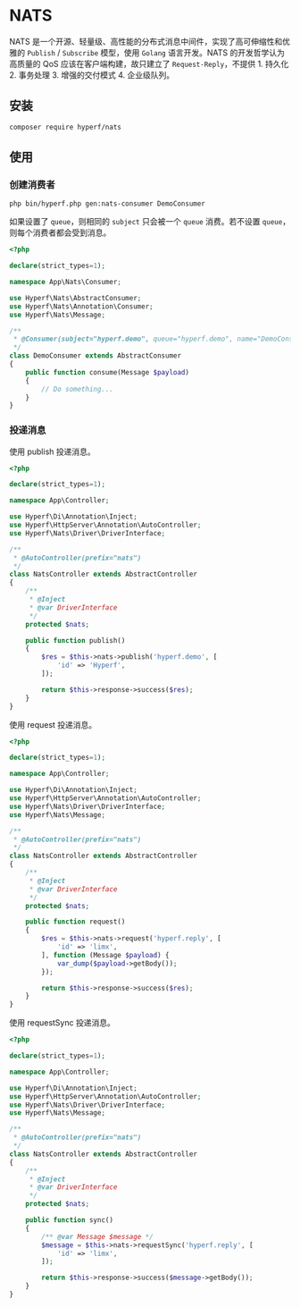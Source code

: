 # NATS

NATS 是一个开源、轻量级、高性能的分布式消息中间件，实现了高可伸缩性和优雅的 `Publish` / `Subscribe` 模型，使用 `Golang` 语言开发。NATS 的开发哲学认为高质量的 QoS 应该在客户端构建，故只建立了 `Request-Reply`，不提供 1. 持久化 2. 事务处理 3. 增强的交付模式 4. 企业级队列。

## 安装

```bash
composer require hyperf/nats
```

## 使用

### 创建消费者

```
php bin/hyperf.php gen:nats-consumer DemoConsumer
```

如果设置了 `queue`，则相同的 `subject` 只会被一个 `queue` 消费。若不设置 `queue`，则每个消费者都会受到消息。

```php
<?php

declare(strict_types=1);

namespace App\Nats\Consumer;

use Hyperf\Nats\AbstractConsumer;
use Hyperf\Nats\Annotation\Consumer;
use Hyperf\Nats\Message;

/**
 * @Consumer(subject="hyperf.demo", queue="hyperf.demo", name="DemoConsumer", nums=1)
 */
class DemoConsumer extends AbstractConsumer
{
    public function consume(Message $payload)
    {
        // Do something...
    }
}
```

### 投递消息

使用 publish 投递消息。

```php
<?php

declare(strict_types=1);

namespace App\Controller;

use Hyperf\Di\Annotation\Inject;
use Hyperf\HttpServer\Annotation\AutoController;
use Hyperf\Nats\Driver\DriverInterface;

/**
 * @AutoController(prefix="nats")
 */
class NatsController extends AbstractController
{
    /**
     * @Inject
     * @var DriverInterface
     */
    protected $nats;

    public function publish()
    {
        $res = $this->nats->publish('hyperf.demo', [
            'id' => 'Hyperf',
        ]);

        return $this->response->success($res);
    }
}

```

使用 request 投递消息。

```php
<?php

declare(strict_types=1);

namespace App\Controller;

use Hyperf\Di\Annotation\Inject;
use Hyperf\HttpServer\Annotation\AutoController;
use Hyperf\Nats\Driver\DriverInterface;
use Hyperf\Nats\Message;

/**
 * @AutoController(prefix="nats")
 */
class NatsController extends AbstractController
{
    /**
     * @Inject
     * @var DriverInterface
     */
    protected $nats;

    public function request()
    {
        $res = $this->nats->request('hyperf.reply', [
            'id' => 'limx',
        ], function (Message $payload) {
            var_dump($payload->getBody());
        });

        return $this->response->success($res);
    }
}

```

使用 requestSync 投递消息。

```php
<?php

declare(strict_types=1);

namespace App\Controller;

use Hyperf\Di\Annotation\Inject;
use Hyperf\HttpServer\Annotation\AutoController;
use Hyperf\Nats\Driver\DriverInterface;
use Hyperf\Nats\Message;

/**
 * @AutoController(prefix="nats")
 */
class NatsController extends AbstractController
{
    /**
     * @Inject
     * @var DriverInterface
     */
    protected $nats;

    public function sync()
    {
        /** @var Message $message */
        $message = $this->nats->requestSync('hyperf.reply', [
            'id' => 'limx',
        ]);

        return $this->response->success($message->getBody());
    }
}

```